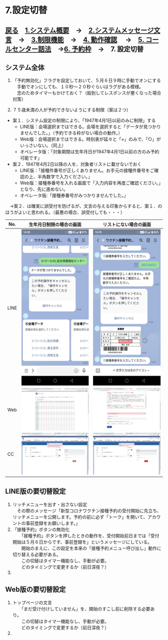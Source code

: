 # 7.設定切替  
## [戻る](https://github.com/78tch/VaccineYoyaku)　[1.システム概要](https://github.com/78tch/VaccineYoyaku/blob/main/1About/1-1About.md)　→　[2.システムメッセージ文言](https://github.com/78tch/VaccineYoyaku/blob/main/2SystemMessage/2-0Messages.md)　→　[3.制限機能](https://github.com/78tch/VaccineYoyaku/blob/main/3Limit/3-1Limit.md)　→　[4. 動作確認](https://github.com/78tch/VaccineYoyaku/blob/main/4Check/4-1Check.md) 　→　[5. コールセンター話法](https://github.com/78tch/VaccineYoyaku/blob/main/5Callcenter/5-1Callcenter.md)　→[6. 予約枠](https://github.com/78tch/VaccineYoyaku/blob/main/6Timetable/6-1Timetable.md)　→　7. 設定切替  
## システム全体  
1. 「予約無効化」フラグを設定しておいて、５月６日９時に手動でオンにする  
　手動でオンにしても、１０秒〜２０秒ぐらいはラグがある模様。  
　念のためタイマーもかけておく？（殺到してレスポンスが悪くなった場合対策）
  
2. ７５歳未満の人が予約できないようにする制限（案は２つ）  
* 案１．システム設定の制限により、「1947年4月1日以前のみに制限」する
  * LINE版：会場選択まではできる。会場を選択すると「データが見つかりませんでした。」（予約できる枠がない場合の動作。）
  * Web版：会場選択まではできる。時刻表が延々と「×」のみで、「○」がいっさいない。（同上）
  * オペレータ版：「対象期間は生年月日が1947年4月1日以前の方のみ予約可能です」
* 案２．1947年4月2日以降の人を、対象者リストに載せないでおく
  * LINE版：「接種件番号が正しくありません。お手元の接種件番号をご確認の上、半角数字で入力ください。」
  * Web版：接種券番号を入れる画面で「入力内容を再度ご確認ください。」となり、先に進めない。
  * オペレータ版:「接種券番号がみつかりませんでした。」 

　→案２．は確実に誤受付を防げるが、文言の与える印象からすると、案１．のほうがよいと思われる。（最悪の場合、誤受付しても・・・）

No. | 生年月日制限の場合の画面 | リストにない場合の画面    
----|----|---  
 LINE | <img src="images/LINEUnderAge.jpg" height="500"  alt="image"> | <img src="images/LINENoExist.jpg" height="500"  alt="image">   
 Web | <img src="images/WebUnderAge.png" width="400"  alt="image"> | <img src="images/WebNoExist.png" width="400"  alt="image">   
 CC | <img src="images/CCUnderAge.png" width="400"  alt="image"> | <img src="images/CCNoExist.png" width="400"  alt="image">   

## LINE版の要切替設定
1. リッチメニューを出す・出さない設定  
　その際のメッセージ「新型コロナワクチン接種予約の受付開始に先立ち、リッチメニューを公開します。予約の前に必ず「トーク」を開いて、アカウントの事前登録をお願いします。」
2. 「接種予約」ボタンの無効化  
　　「接種予約」ボタンを押したときの動作を、受付開始前日までは「受付開始は５月６日からです、事前登録を」というメッセージにしている。  
　　開始のまえに、この設定を本来の「接種予約メニュー呼び出し」動作に切り替える必要がある。  
　　この切替はタイマー機能なし、手動が必要。  
　　どのタイミングで変更するか（前日深夜？）  
3. 

## Web版の要切替設定  
1. トップページの文言  
　　「まだ受け付けしていません」を、開始のすこし前に削除する必要あり。  
　　この切替はタイマー機能なし、手動が必要。  
　　どのタイミングで変更するか（前日深夜？）  
2. 

